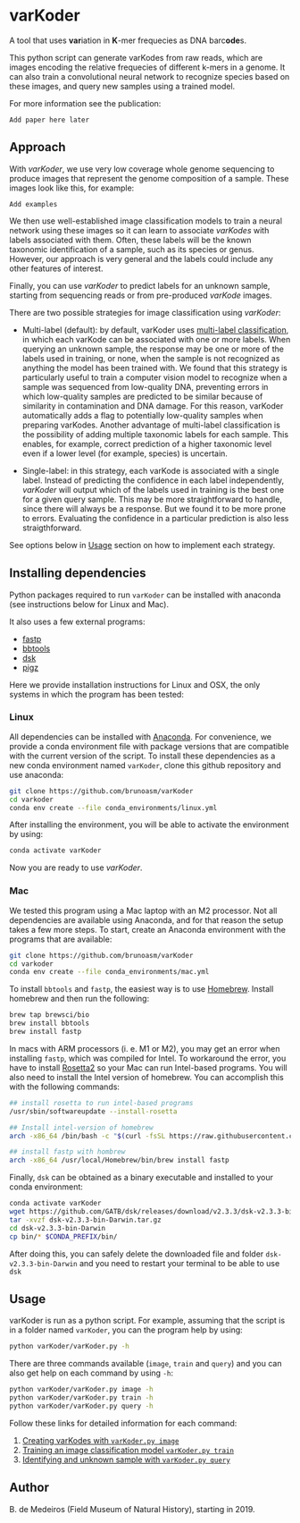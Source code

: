 # varKoder

A tool that uses **var**iation in **K**-mer frequecies as DNA barc**ode**s.

This python script can generate varKodes from raw reads, which are images encoding the relative frequecies of different k-mers in a genome. It can also train a convolutional neural network to recognize species based on these images, and query new samples using a trained model.

For more information see the publication:

``` Add paper here later ```

## Approach

With *varKoder*, we use very low coverage whole genome sequencing to produce images that represent the genome composition of a sample. These images look like this, for example:

``` Add examples ```

We then use well-established image classification models to train a neural network using these images so it can learn to associate *varKodes* with labels associated with them. Often, these labels will be the known taxonomic identification of a sample, such as its species or genus. However, our approach is very general and the labels could include any other features of interest.

Finally, you can use *varKoder* to predict labels for an unknown sample, starting from sequencing reads or from pre-produced *varKode* images.

There are two possible strategies for image classification using *varKoder*:

  * Multi-label (default): by default, varKoder uses [multi-label classification](https://en.wikipedia.org/wiki/Multi-label_classification), in which each varKode can be associated with one or more labels. When querying an unknown sample, the response may be one or more of the labels used in training, or none, when the sample is not recognized as anything the model has been trained with. We found that this strategy is particularly useful to train a computer vision model to recognize when a sample was sequenced from low-quality DNA, preventing errors in which low-quality samples are predicted to be similar because of similarity in contamination and DNA damage. For this reason, varKoder automatically adds a flag to potentially low-quality samples when preparing varKodes. Another advantage of multi-label classification is the possibility of adding multiple taxonomic labels for each sample. This enables, for example, correct prediction of a higher taxonomic level even if a lower level (for example, species) is uncertain.
  
  * Single-label: in this strategy, each varKode is associated with a single label. Instead of predicting the confidence in each label independently, *varKoder* will output which of the labels used in training is the best one for a given query sample. This may be more straightforward to handle, since there will always be a response. But we found it to be more prone to errors. Evaluating the confidence in a particular prediction is also less straigthforward.

See options below in [Usage](#Usage) section on how to implement each strategy.

## Installing dependencies

Python packages required to run `varKoder` can be installed with anaconda (see instructions below for Linux and Mac).

It also uses a few external programs:
 - [fastp](https://github.com/OpenGene/fastp)
 - [bbtools](https://jgi.doe.gov/data-and-tools/software-tools/bbtools/)
 - [dsk](https://github.com/GATB/dsk)
 - [pigz](https://zlib.net/pigz/)

Here we provide installation instructions for Linux and OSX, the only systems in which the program has been tested:

### Linux

All dependencies can be installed with [Anaconda](https://anaconda.org). For convenience, we provide a conda environment file with package versions that are compatible with the current version of the script. 
To install these dependencies as a new conda environment named `varKoder`, clone this github repository and use anaconda:

```bash
git clone https://github.com/brunoasm/varKoder
cd varkoder
conda env create --file conda_environments/linux.yml
```
After installing the environment, you will be able to activate the environment by using:
```bash
conda activate varKoder
```

Now you are ready to use *varKoder*.

### Mac

We tested this program using a Mac laptop with an M2 processor. Not all dependencies are available using Anaconda, and for that reason the setup takes a few more steps. To start, create an Anaconda environment with the programs that are available:
```bash
git clone https://github.com/brunoasm/varKoder
cd varkoder
conda env create --file conda_environments/mac.yml
```

To install `bbtools` and `fastp`, the easiest way is to use [Homebrew](https://brew.sh). Install homebrew and then run the following:
```bash
brew tap brewsci/bio
brew install bbtools
brew install fastp
```

In macs with ARM processors (i. e. M1 or M2), you may get an error when installing `fastp`, which was compiled for Intel. To workaround the error, you have to install [Rosetta2](https://support.apple.com/en-us/HT211861) so your Mac can run Intel-based programs. You will also need to  install the Intel version of homebrew. You can accomplish this with the following commands:

```bash
## install rosetta to run intel-based programs
/usr/sbin/softwareupdate --install-rosetta

## Install intel-version of homebrew
arch -x86_64 /bin/bash -c "$(curl -fsSL https://raw.githubusercontent.com/Homebrew/install/master/install.sh)"

## install fastp with hombrew
arch -x86_64 /usr/local/Homebrew/bin/brew install fastp
```

Finally, `dsk` can be obtained as a binary executable and installed to your conda environment:
```bash
conda activate varKoder
wget https://github.com/GATB/dsk/releases/download/v2.3.3/dsk-v2.3.3-bin-Darwin.tar.gz
tar -xvzf dsk-v2.3.3-bin-Darwin.tar.gz
cd dsk-v2.3.3-bin-Darwin
cp bin/* $CONDA_PREFIX/bin/
```

After doing this, you can safely delete the downloaded file and folder `dsk-v2.3.3-bin-Darwin` and you need to restart your terminal to be able to use `dsk`


## Usage

varKoder is run as a python script. For example, assuming that the script is in a folder named `varKoder`, you can the program help by using:

```bash
python varKoder/varKoder.py -h
```

There are three commands available (`image`, `train` and `query`) and you can also get help on each command by using `-h`:
```bash
python varKoder/varKoder.py image -h
python varKoder/varKoder.py train -h
python varKoder/varKoder.py query -h
```

Follow these links for detailed information for each command:

1. [Creating varKodes with `varKoder.py image`](docs/image.md)
2. [Training an image classification model `varKoder.py train`](docs/train.md)
3. [Identifying and unknown sample with `varKoder.py query`](docs/query.md)


## Author

B. de Medeiros (Field Museum of Natural History), starting in 2019.



